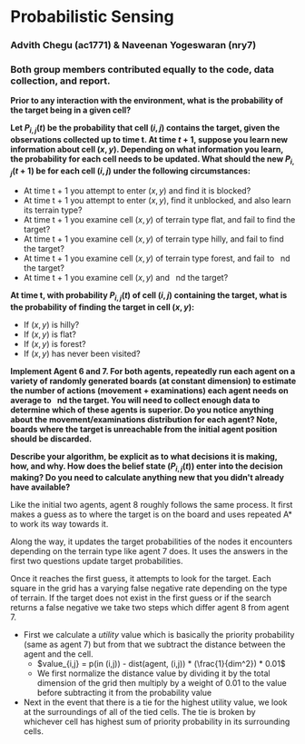 # Probabilistic Sensing
### Advith Chegu (ac1771) & Naveenan Yogeswaran (nry7)
### Both group members contributed equally to the code, data collection, and report.

**Prior to any interaction with the environment, what is the probability of the target being in a given cell?**

**Let $P_{i,j}(t)$ be the probability that cell $(i,j)$ contains the target, given the observations collected up to time t. At time $t+1$, suppose you learn new information about cell $(x,y)$. Depending on what information you learn, the probability for each cell needs to be updated. What should the new $P_{i,j}(t+1)$ be for each cell $(i,j)$ under the following circumstances:**

- At time t + 1 you attempt to enter $(x,y)$ and find it is blocked?
- At time t + 1 you attempt to enter $(x,y)$, find it unblocked, and also learn its terrain type?
- At time t + 1 you examine cell $(x,y)$ of terrain type flat, and fail to find the target?
- At time t + 1 you examine cell $(x,y)$ of terrain type hilly, and fail to find the target?
- At time t + 1 you examine cell $(x,y)$ of terrain type forest, and fail to  nd the target?
- At time t + 1 you examine cell $(x,y)$ and  nd the target?


**At time t, with probability $P_{i,j}(t)$ of cell $(i,j)$ containing the target, what is the probability of finding the target in cell $(x,y)$:**

- If $(x,y)$ is hilly?
- If $(x,y)$ is flat?
- If $(x,y)$ is forest?
- If $(x,y)$ has never been visited?


**Implement Agent 6 and 7. For both agents, repeatedly run each agent on a variety of randomly generated boards (at constant dimension) to estimate the number of actions (movement + examinations) each agent needs on average to  nd the target. You will need to collect enough data to determine which of these agents is superior. Do you notice anything about the movement/examinations distribution for each agent? Note, boards where the target is unreachable from the initial agent position should be discarded.**



**Describe your algorithm, be explicit as to what decisions it is making, how, and why. How does the belief state $(P_{i,j}(t))$ enter into the decision making? Do you need to calculate anything new that you didn't already have available?**

Like the initial two agents, agent 8 roughly follows the same process. It first makes a guess as to where the target is on the board and uses repeated A* to work its way towards it. 

Along the way, it updates the target probabilities of the nodes it encounters depending on the terrain type like agent 7 does. It uses the answers in the first two questions update target probabilities. 

Once it reaches the first guess, it attempts to look for the target. Each square in the grid has a varying false negative rate depending on the type of terrain. If the target does not exist in the first guess or if the search returns a false negative we take two steps which differ agent 8 from agent 7.

- First we calculate a *utility* value which is basically the priority probability (same as agent 7) but from that we subtract the distance between the agent and the cell. 
  - $value_{i,j} = p(in (i,j)) - dist(agent, (i,j)) * (\frac{1}{dim^2}) * 0.01$
  - We first normalize the distance value by dividing it by the total dimension of the grid then multiply by a weight of 0.01 to the value before subtracting it from the probability value
- Next in the event that there is a tie for the highest utility value, we look at the surroundings of all of the tied cells. The tie is broken by whichever cell has highest sum of priority probability in its surrounding cells.

